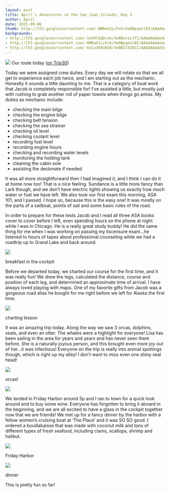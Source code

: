 ```yaml
---
layout: post
title: April's Adventures in the San Juan Islands: Day 3
author: April
date: 2015-09-06
thumb: http://lh3.googleusercontent.com/-WNRwG1LcFvk/Ve0BpqenlBI/AAAAAAAAe4g/ZvzmA5tfDF8/s1600/blogger-image-386363611.jpg
backgrounds:
- http://lh3.googleusercontent.com/-1nhRl6qDc4o/Ve0BwtsLYfI/AAAAAAAAe4w/p_2WSWOHIxY/s1600/blogger-image-743106615.jpg
- http://lh3.googleusercontent.com/-WNRwG1LcFvk/Ve0BpqenlBI/AAAAAAAAe4g/ZvzmA5tfDF8/s1600/blogger-image-386363611.jpg
- http://lh3.googleusercontent.com/-6nCy366GN3Q/Ve0B2l5UD1I/AAAAAAAAe5A/S57ZGJyuymw/s640/blogger-image--1080776102.jpg
---
```


![](http://4.bp.blogspot.com/-DqCdDfpZu3I/Ve0Kh2lkFmI/AAAAAAAAFwA/Rs3jP864PJs/s640/Screen%2BShot%2B2015-09-06%2Bat%2B11.12.41%2BPM.png)
Our route today ([on Trip30](https://www.trip30.com/trips/e0ce1150-c4d3-4388-830a-cd1e68d9702c))


Today we were assigned crew duties. Every day we will rotate so that we all get to experience each job twice, and I am starting out as the mechanic. Honestly it sounds a little daunting to me. That is a category of boat work that Jacob is completely responsible for! I’ve assisted a little, but mostly just with rushing to grab another roll of paper towels when things go amiss. My duties as mechanic include: 

- checking the main bilge
- checking the engine bilge
- checking belt tension
- checking the sea strainer
- checking oil level
- checking coolant level
- recording fuel level
- recording engine hours
- checking and recording water levels
- monitoring the holding tank
- cleaning the cabin sole
- assisting the deckmate if needed

It was all more straightforward then I had imagined it, and I think I can do it at home now too! That is a nice feeling. Sundance is a little more fancy than Lark though, and we don’t have electric lights showing us exactly how much water or fuel we have left. We also took our first exam this morning, ASA 101, and I passed. I hope so, because this is the easy one! It was mostly on the parts of a sailboat, points of sail and some basic rules of the road.  


In order to prepare for these tests Jacob and I read all three ASA books cover to cover before I left, even spending hours on the phone at night while I was in Chicago. He is a really great study buddy! He did the same thing for me when I was working on passing my liscensure exam…he listened to hours of tapes about professional counseling while we had a roadtrip up to Grand Lake and back around. 


![](http://lh3.googleusercontent.com/-WNRwG1LcFvk/Ve0BpqenlBI/AAAAAAAAe4g/ZvzmA5tfDF8/s1600/blogger-image-386363611.jpg)

breakfast in the cockpit


Before we departed today, we charted our course for the first time, and it was really fun! We drew the legs, calculated the distance, course and position of each leg, and determined an approximate time of arrival. I have always loved playing with maps. One of my favorite gifts from Jacob was a gorgeous road atlas he bought for me right before we left for Alaska the first time. 


![](http://lh3.googleusercontent.com/-1nhRl6qDc4o/Ve0BwtsLYfI/AAAAAAAAe4w/p_2WSWOHIxY/s1600/blogger-image-743106615.jpg)

charting lesson


It was an amazing trip today. Along the way we saw 3 orcas, dolphins, seals, and even an otter. The whales were a highlight for everyone! Lisa has been sailing in the area for years and years and has never seen them before. She is a naturally joyous person, and this brought even more joy out of her…it was infectious! Everyone on the trip is really into animal spottings though, which is right up my alley! I don’t want to miss even one shiny seal head!


![](http://lh3.googleusercontent.com/-oDvEuq2iqvw/Ve0B5zFkuUI/AAAAAAAAe5I/tvLe6p3Fp_k/s1600/blogger-image--102491192.jpg)

orcas!


![](http://lh3.googleusercontent.com/-29f83515BLc/Ve0BtbQsGxI/AAAAAAAAe4o/Xc0TkrusLMw/s1600/blogger-image--2085030389.jpg)


We landed in Friday Harbor around 5p and I ran to town for a quick look around and to buy some wine. Everyone has forgotten to bring it aboard in the beginning, and we are all excited to have a glass in the cockpit together now that we are friends! We met up for a fancy dinner by the harbor with a fellow women’s cruising boat at ‘The Place’ and it was SO SO good. I ordered a bouillabaisse that was made with coconut milk and tons of different types of fresh seafood, including clams, scallops, shrimp and halibut. 


![](http://lh3.googleusercontent.com/-6nCy366GN3Q/Ve0B2l5UD1I/AAAAAAAAe5A/S57ZGJyuymw/s640/blogger-image--1080776102.jpg)

Friday Harbor


![](http://lh3.googleusercontent.com/-_iavhH5ccYs/Ve0Bz63J78I/AAAAAAAAe44/Jib8VSXOdcM/s640/blogger-image--545921871.jpg)

dinner


This is pretty fun so far!
